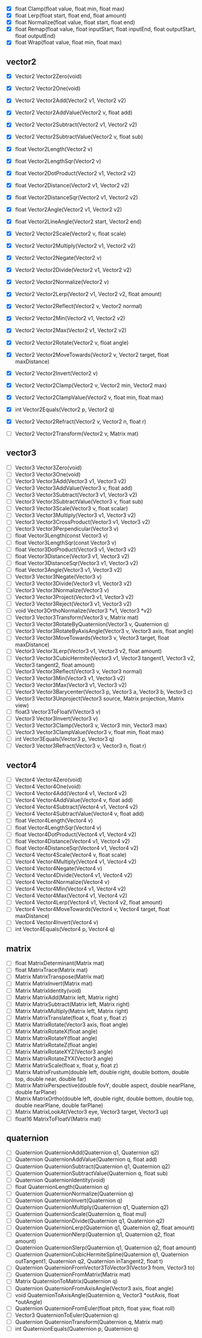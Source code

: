 
- [x] float Clamp(float value, float min, float max)
- [x] float Lerp(float start, float end, float amount)
- [x] float Normalize(float value, float start, float end)
- [x] float Remap(float value, float inputStart, float inputEnd, float outputStart, float outputEnd)
- [x] float Wrap(float value, float min, float max)

## vector2

- [x] Vector2 Vector2Zero(void)
- [x] Vector2 Vector2One(void)
- [x] Vector2 Vector2Add(Vector2 v1, Vector2 v2)
- [x] Vector2 Vector2AddValue(Vector2 v, float add)
- [x] Vector2 Vector2Subtract(Vector2 v1, Vector2 v2)
- [x] Vector2 Vector2SubtractValue(Vector2 v, float sub)

- [x] float Vector2Length(Vector2 v)
- [x] float Vector2LengthSqr(Vector2 v)
- [x] float Vector2DotProduct(Vector2 v1, Vector2 v2)
- [x] float Vector2Distance(Vector2 v1, Vector2 v2)
- [x] float Vector2DistanceSqr(Vector2 v1, Vector2 v2)
- [x] float Vector2Angle(Vector2 v1, Vector2 v2)
- [x] float Vector2LineAngle(Vector2 start, Vector2 end)
- [x] Vector2 Vector2Scale(Vector2 v, float scale)
- [x] Vector2 Vector2Multiply(Vector2 v1, Vector2 v2)
- [x] Vector2 Vector2Negate(Vector2 v)
- [x] Vector2 Vector2Divide(Vector2 v1, Vector2 v2)
- [x] Vector2 Vector2Normalize(Vector2 v)
- [x] Vector2 Vector2Lerp(Vector2 v1, Vector2 v2, float amount)
- [x] Vector2 Vector2Reflect(Vector2 v, Vector2 normal)
- [x] Vector2 Vector2Min(Vector2 v1, Vector2 v2)
- [x] Vector2 Vector2Max(Vector2 v1, Vector2 v2)
- [x] Vector2 Vector2Rotate(Vector2 v, float angle)
- [x] Vector2 Vector2MoveTowards(Vector2 v, Vector2 target, float maxDistance)
- [x] Vector2 Vector2Invert(Vector2 v)
- [x] Vector2 Vector2Clamp(Vector2 v, Vector2 min, Vector2 max)
- [x] Vector2 Vector2ClampValue(Vector2 v, float min, float max)
- [x] int Vector2Equals(Vector2 p, Vector2 q)
- [x] Vector2 Vector2Refract(Vector2 v, Vector2 n, float r)
- [ ] Vector2 Vector2Transform(Vector2 v, Matrix mat)

## vector3

- [ ] Vector3 Vector3Zero(void)
- [ ] Vector3 Vector3One(void)
- [ ] Vector3 Vector3Add(Vector3 v1, Vector3 v2)
- [ ] Vector3 Vector3AddValue(Vector3 v, float add)
- [ ] Vector3 Vector3Subtract(Vector3 v1, Vector3 v2)
- [ ] Vector3 Vector3SubtractValue(Vector3 v, float sub)
- [ ] Vector3 Vector3Scale(Vector3 v, float scalar)
- [ ] Vector3 Vector3Multiply(Vector3 v1, Vector3 v2)
- [ ] Vector3 Vector3CrossProduct(Vector3 v1, Vector3 v2)
- [ ] Vector3 Vector3Perpendicular(Vector3 v)
- [ ] float Vector3Length(const Vector3 v)
- [ ] float Vector3LengthSqr(const Vector3 v)
- [ ] float Vector3DotProduct(Vector3 v1, Vector3 v2)
- [ ] float Vector3Distance(Vector3 v1, Vector3 v2)
- [ ] float Vector3DistanceSqr(Vector3 v1, Vector3 v2)
- [ ] float Vector3Angle(Vector3 v1, Vector3 v2)
- [ ] Vector3 Vector3Negate(Vector3 v)
- [ ] Vector3 Vector3Divide(Vector3 v1, Vector3 v2)
- [ ] Vector3 Vector3Normalize(Vector3 v)
- [ ] Vector3 Vector3Project(Vector3 v1, Vector3 v2)
- [ ] Vector3 Vector3Reject(Vector3 v1, Vector3 v2)
- [ ] void Vector3OrthoNormalize(Vector3 *v1, Vector3 *v2)
- [ ] Vector3 Vector3Transform(Vector3 v, Matrix mat)
- [ ] Vector3 Vector3RotateByQuaternion(Vector3 v, Quaternion q)
- [ ] Vector3 Vector3RotateByAxisAngle(Vector3 v, Vector3 axis, float angle)
- [ ] Vector3 Vector3MoveTowards(Vector3 v, Vector3 target, float maxDistance)
- [ ] Vector3 Vector3Lerp(Vector3 v1, Vector3 v2, float amount)
- [ ] Vector3 Vector3CubicHermite(Vector3 v1, Vector3 tangent1, Vector3 v2, Vector3 tangent2, float amount)
- [ ] Vector3 Vector3Reflect(Vector3 v, Vector3 normal)
- [ ] Vector3 Vector3Min(Vector3 v1, Vector3 v2)
- [ ] Vector3 Vector3Max(Vector3 v1, Vector3 v2)
- [ ] Vector3 Vector3Barycenter(Vector3 p, Vector3 a, Vector3 b, Vector3 c)
- [ ] Vector3 Vector3Unproject(Vector3 source, Matrix projection, Matrix view)
- [ ] float3 Vector3ToFloatV(Vector3 v)
- [ ] Vector3 Vector3Invert(Vector3 v)
- [ ] Vector3 Vector3Clamp(Vector3 v, Vector3 min, Vector3 max)
- [ ] Vector3 Vector3ClampValue(Vector3 v, float min, float max)
- [ ] int Vector3Equals(Vector3 p, Vector3 q)
- [ ] Vector3 Vector3Refract(Vector3 v, Vector3 n, float r)

## vector4

- [ ] Vector4 Vector4Zero(void)
- [ ] Vector4 Vector4One(void)
- [ ] Vector4 Vector4Add(Vector4 v1, Vector4 v2)
- [ ] Vector4 Vector4AddValue(Vector4 v, float add)
- [ ] Vector4 Vector4Subtract(Vector4 v1, Vector4 v2)
- [ ] Vector4 Vector4SubtractValue(Vector4 v, float add)
- [ ] float Vector4Length(Vector4 v)
- [ ] float Vector4LengthSqr(Vector4 v)
- [ ] float Vector4DotProduct(Vector4 v1, Vector4 v2)
- [ ] float Vector4Distance(Vector4 v1, Vector4 v2)
- [ ] float Vector4DistanceSqr(Vector4 v1, Vector4 v2)
- [ ] Vector4 Vector4Scale(Vector4 v, float scale)
- [ ] Vector4 Vector4Multiply(Vector4 v1, Vector4 v2)
- [ ] Vector4 Vector4Negate(Vector4 v)
- [ ] Vector4 Vector4Divide(Vector4 v1, Vector4 v2)
- [ ] Vector4 Vector4Normalize(Vector4 v)
- [ ] Vector4 Vector4Min(Vector4 v1, Vector4 v2)
- [ ] Vector4 Vector4Max(Vector4 v1, Vector4 v2)
- [ ] Vector4 Vector4Lerp(Vector4 v1, Vector4 v2, float amount)
- [ ] Vector4 Vector4MoveTowards(Vector4 v, Vector4 target, float maxDistance)
- [ ] Vector4 Vector4Invert(Vector4 v)
- [ ] int Vector4Equals(Vector4 p, Vector4 q)

## matrix

- [ ] float MatrixDeterminant(Matrix mat)
- [ ] float MatrixTrace(Matrix mat)
- [ ] Matrix MatrixTranspose(Matrix mat)
- [ ] Matrix MatrixInvert(Matrix mat)
- [ ] Matrix MatrixIdentity(void)
- [ ] Matrix MatrixAdd(Matrix left, Matrix right)
- [ ] Matrix MatrixSubtract(Matrix left, Matrix right)
- [ ] Matrix MatrixMultiply(Matrix left, Matrix right)
- [ ] Matrix MatrixTranslate(float x, float y, float z)
- [ ] Matrix MatrixRotate(Vector3 axis, float angle)
- [ ] Matrix MatrixRotateX(float angle)
- [ ] Matrix MatrixRotateY(float angle)
- [ ] Matrix MatrixRotateZ(float angle)
- [ ] Matrix MatrixRotateXYZ(Vector3 angle)
- [ ] Matrix MatrixRotateZYX(Vector3 angle)
- [ ] Matrix MatrixScale(float x, float y, float z)
- [ ] Matrix MatrixFrustum(double left, double right, double bottom, double top, double near, double far)
- [ ] Matrix MatrixPerspective(double fovY, double aspect, double nearPlane, double farPlane)
- [ ] Matrix MatrixOrtho(double left, double right, double bottom, double top, double nearPlane, double farPlane)
- [ ] Matrix MatrixLookAt(Vector3 eye, Vector3 target, Vector3 up)
- [ ] float16 MatrixToFloatV(Matrix mat)

## quaternion

- [ ] Quaternion QuaternionAdd(Quaternion q1, Quaternion q2)
- [ ] Quaternion QuaternionAddValue(Quaternion q, float add)
- [ ] Quaternion QuaternionSubtract(Quaternion q1, Quaternion q2)
- [ ] Quaternion QuaternionSubtractValue(Quaternion q, float sub)
- [ ] Quaternion QuaternionIdentity(void)
- [ ] float QuaternionLength(Quaternion q)
- [ ] Quaternion QuaternionNormalize(Quaternion q)
- [ ] Quaternion QuaternionInvert(Quaternion q)
- [ ] Quaternion QuaternionMultiply(Quaternion q1, Quaternion q2)
- [ ] Quaternion QuaternionScale(Quaternion q, float mul)
- [ ] Quaternion QuaternionDivide(Quaternion q1, Quaternion q2)
- [ ] Quaternion QuaternionLerp(Quaternion q1, Quaternion q2, float amount)
- [ ] Quaternion QuaternionNlerp(Quaternion q1, Quaternion q2, float amount)
- [ ] Quaternion QuaternionSlerp(Quaternion q1, Quaternion q2, float amount)
- [ ] Quaternion QuaternionCubicHermiteSpline(Quaternion q1, Quaternion outTangent1, Quaternion q2, Quaternion inTangent2, float t)
- [ ] Quaternion QuaternionFromVector3ToVector3(Vector3 from, Vector3 to)
- [ ] Quaternion QuaternionFromMatrix(Matrix mat)
- [ ] Matrix QuaternionToMatrix(Quaternion q)
- [ ] Quaternion QuaternionFromAxisAngle(Vector3 axis, float angle)
- [ ] void QuaternionToAxisAngle(Quaternion q, Vector3 *outAxis, float *outAngle)
- [ ] Quaternion QuaternionFromEuler(float pitch, float yaw, float roll)
- [ ] Vector3 QuaternionToEuler(Quaternion q)
- [ ] Quaternion QuaternionTransform(Quaternion q, Matrix mat)
- [ ] int QuaternionEquals(Quaternion p, Quaternion q)
